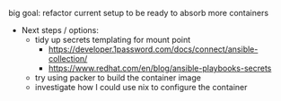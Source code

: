 big goal:
  refactor current setup to be ready to absorb more containers

  - Next steps / options:
    - tidy up secrets templating for mount point
      - https://developer.1password.com/docs/connect/ansible-collection/
      - https://www.redhat.com/en/blog/ansible-playbooks-secrets
    - try using packer to build the container image
    - investigate how I could use nix to configure the container

